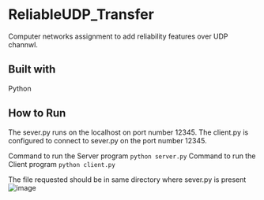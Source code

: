 # ReliableUDP_Transfer
 Computer networks assignment to add reliability features over UDP channwl. 


## Built with
Python

## How to Run

The sever.py runs on the localhost on port number 12345.
The client.py is configured to connect to sever.py on the port number 12345.

Command to  run the Server program
`
python server.py
`
Command to run the Client program
`
python client.py
`

The file requested should be in same directory where sever.py is present
![image]("https://github.com/Himanshu-998/ReliableUDP_Transfer/blob/master/readmeimg.PNG")

